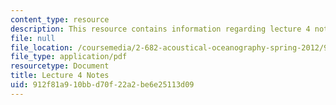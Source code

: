 ```yaml
---
content_type: resource
description: This resource contains information regarding lecture 4 notes.
file: null
file_location: /coursemedia/2-682-acoustical-oceanography-spring-2012/912f81a910bbd70f22a2be6e25113d09_MIT2_682S12_lec04.pdf
file_type: application/pdf
resourcetype: Document
title: Lecture 4 Notes
uid: 912f81a9-10bb-d70f-22a2-be6e25113d09
---
```

